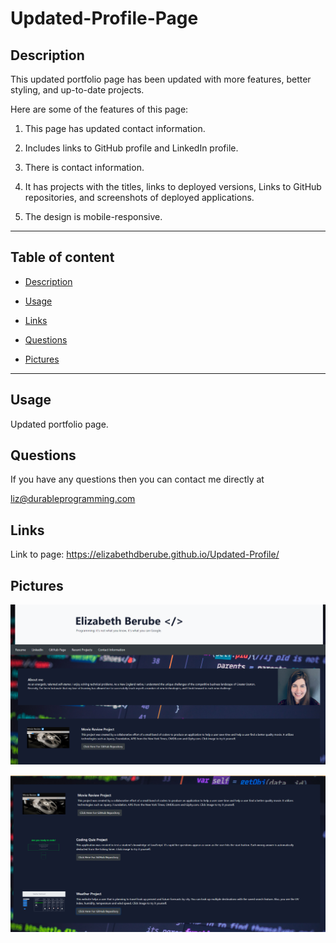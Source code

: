 # Updated-Profile-Page

## Description
This updated portfolio page has been updated with more features, better styling, and up-to-date projects.

Here are some of the features of this page:

1. This page has updated contact information. 

2. Includes links to GitHub profile and LinkedIn profile. 

3. There is contact information.

4. It has projects with the titles, links to deployed versions, Links to GitHub repositories, and screenshots of deployed applications. 

5. The design is mobile-responsive.

---

## Table of content

* [Description](#description)

* [Usage](#usage)

* [Links](#links)

* [Questions](#questions)

* [Pictures](#pictures)

---


## Usage

Updated portfolio page.

## Questions

If you have any questions  then you can contact me directly at 

liz@durableprogramming.com


## Links

Link to page:  https://elizabethdberube.github.io/Updated-Profile/


## Pictures


![image](./photos/Screenshot.png)

![image](./photos/Screenshot2.png)
